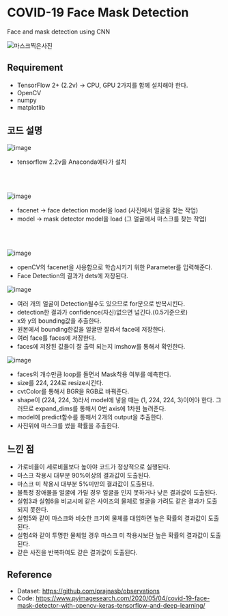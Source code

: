 # COVID-19 Face Mask Detection

Face and mask detection using CNN

![마스크찍은사진](https://user-images.githubusercontent.com/88662101/230330671-a13f9fc8-a168-408f-851f-b8bbb62b8bc7.jpg)

## Requirement

- TensorFlow 2+ (2.2v) -> CPU, GPU 2가지를 함께 설치해야 한다.
- OpenCV
- numpy
- matplotlib

## 코드 설명
![image](https://user-images.githubusercontent.com/88662101/230339435-e2c3a85c-832e-4ae4-83e8-980f94763acd.png)
- tensorflow 2.2v을 Anaconda에다가 설치
<br>
<br>

![image](https://user-images.githubusercontent.com/88662101/230339809-04628efe-2066-42bb-8992-dfb8467e5a11.png)
- facenet -> face detection model을 load (사진에서 얼굴을 찾는 작업)
- model -> mask detector model을 load (그 얼굴에서 마스크를 찾는 작업)
<br>
<br>

![image](https://user-images.githubusercontent.com/88662101/230340043-28a654d2-2ba1-4e60-8b83-45beba2af360.png)
- openCV의 facenet을 사용함으로 학습시키기 위한 Parameter를 입력해준다.
- Face Detection의 결과가 dets에 저장된다.


![image](https://user-images.githubusercontent.com/88662101/230340203-ff6648c9-c0e5-4485-9545-24141eae66b2.png)
- 여러 개의 얼굴이 Detection될수도 있으므로 for문으로 반복시킨다.
- detection한 결과가 confidence(자신)없으면 넘긴다.(0.5기준으로)
- x와 y의 bounding값을 추출한다.
- 원본에서 bounding한값을 얼굴만 잘라서 face에 저장한다.
- 여러 face를 faces에 저장한다.
- faces에 저장된 값들이 잘 출력 되는지 imshow를 통해서 확인한다.


![image](https://user-images.githubusercontent.com/88662101/230340382-fa7cdeb8-2e9d-4794-bd13-4065fe516417.png)
- faces의 개수만큼 loop를 돌면서 Mask착용 여부를 예측한다.
- size를 224, 224로 resize시킨다.
- cvtColor를 통해서 BGR을 RGB로 바꿔준다.
- shape이 (224, 224, 3)라서 model에 넣을 때는 (1, 224, 224, 3)이어야 한다. 그러므로 expand_dims를 통해서 0번 axis에 1차원 늘려준다.
- model에 predict함수를 통해서 2개의 output을 추출한다.
- 사진위에 마스크를 썼을 확률을 추출한다.


## 느낀 점
- 가로비율이 세로비율보다 높아야 코드가 정상적으로 실행된다.
- 마스크 착용시 대부분 90%이상의 결과값이 도출된다.
- 마스크 미 착용시 대부분 5%미만의 결과값이 도출된다.
- 불특정 장애물을 얼굴에 가릴 경우 얼굴을 인지 못하거나 낮은 결과값이 도출된다.
- 실험3과 실험6을 비교시에 같은 사이즈의 물체로 얼굴을 가려도 같은 결과가 도출되지 못한다.
- 실험5와 같이 마스크와 비슷한 크기의 물체를 대입하면 높은 확률의 결과값이 도출된다.
- 실험4와 같이 투명한 물체일 경우 마스크 미 착용시보단 높은 확률의 결과값이 도출된다.
- 같은 사진을 반복하여도 같은 결과값이 도출된다.



## Reference
- Dataset: https://github.com/prajnasb/observations
- Code: https://www.pyimagesearch.com/2020/05/04/covid-19-face-mask-detector-with-opencv-keras-tensorflow-and-deep-learning/
